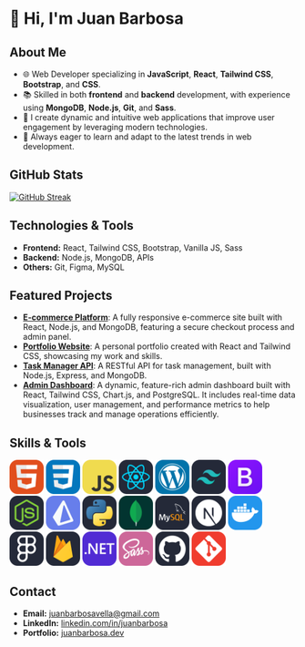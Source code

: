 # 👋 Hi, I'm Juan Barbosa

## About Me
- 🌐 Web Developer specializing in **JavaScript**, **React**, **Tailwind CSS**, **Bootstrap**, and **CSS**.
- 📚 Skilled in both **frontend** and **backend** development, with experience using **MongoDB**, **Node.js**, **Git**, and **Sass**.
- 🚀 I create dynamic and intuitive web applications that improve user engagement by leveraging modern technologies.
- 🌱 Always eager to learn and adapt to the latest trends in web development.

## GitHub Stats
<div>
<a href="https://git.io/streak-stats"><img src="https://github-readme-streak-stats.herokuapp.com?user=JuanBarbosaA&theme=highcontrast&hide_border=true&border_radius=9.5&date_format=M%20j%5B%2C%20Y%5D" alt="GitHub Streak" /></a>

</div>

## Technologies & Tools
- **Frontend:** React, Tailwind CSS, Bootstrap, Vanilla JS, Sass
- **Backend:** Node.js, MongoDB, APIs
- **Others:** Git, Figma, MySQL


## Featured Projects
- [**E-commerce Platform**](https://github.com/juanbarbosa/ecommerce-platform): A fully responsive e-commerce site built with React, Node.js, and MongoDB, featuring a secure checkout process and admin panel.
- [**Portfolio Website**](https://juanbarbosa.dev): A personal portfolio created with React and Tailwind CSS, showcasing my work and skills.
- [**Task Manager API**](https://github.com/juanbarbosa/task-manager-api): A RESTful API for task management, built with Node.js, Express, and MongoDB.
- [**Admin Dashboard**](https://github.com/juanbarbosa/admin-dashboard): A dynamic, feature-rich admin dashboard built with React, Tailwind CSS, Chart.js, and PostgreSQL. It includes real-time data visualization, user management, and performance metrics to help businesses track and manage operations efficiently.


## Skills & Tools
<div>
<img src="https://github.com/tandpfun/skill-icons/raw/main/icons/HTML.svg" alt="HTML" title="HTML" width="60" height="60"/>
<img src="https://github.com/tandpfun/skill-icons/raw/main/icons/CSS.svg" alt="CSS" title="CSS" width="60" height="60"/>
<img src="https://github.com/tandpfun/skill-icons/raw/main/icons/JavaScript.svg" alt="JavaScript" title="JavaScript" width="60" height="60"/>
<img src="https://github.com/tandpfun/skill-icons/raw/main/icons/React-Dark.svg" alt="React" title="React" width="60" height="60"/>
<img src="https://github.com/tandpfun/skill-icons/raw/main/icons/Wordpress.svg" alt="WordPress" title="WordPress" width="60" height="60"/>
<img src="https://github.com/tandpfun/skill-icons/raw/main/icons/TailwindCSS-Dark.svg" alt="Tailwind CSS" title="Tailwind CSS" width="60" height="60"/>
<img src="https://github.com/tandpfun/skill-icons/raw/main/icons/Bootstrap.svg" alt="Bootstrap" title="Bootstrap" width="60" height="60"/>
<img src="https://github.com/tandpfun/skill-icons/raw/main/icons/NodeJS-Dark.svg" alt="Node.js" title="Node.js" width="60" height="60"/>
<img src="https://github.com/tandpfun/skill-icons/raw/main/icons/Prisma.svg" alt="Prisma" title="Prisma" width="60" height="60"/>
<img src="https://github.com/tandpfun/skill-icons/raw/main/icons/Python-Dark.svg" alt="Python" title="Python" width="60" height="60"/>
<img src="https://github.com/tandpfun/skill-icons/raw/main/icons/MongoDB.svg" alt="MongoDB" title="MongoDB" width="60" height="60"/>
<img src="https://github.com/tandpfun/skill-icons/raw/main/icons/MySQL-Dark.svg" alt="MySQL" title="MySQL" width="60" height="60"/>
<img src="https://github.com/tandpfun/skill-icons/raw/main/icons/NextJS-Dark.svg" alt="Next.js" title="Next.js" width="60" height="60"/>
<img src="https://github.com/tandpfun/skill-icons/raw/main/icons/Docker.svg" alt="Docker" title="Docker" width="60" height="60"/>
<img src="https://github.com/tandpfun/skill-icons/raw/main/icons/Figma-Dark.svg" alt="Figma" title="Figma" width="60" height="60"/>
<img src="https://github.com/tandpfun/skill-icons/raw/main/icons/Firebase-Dark.svg" alt="Firebase" title="Firebase" width="60" height="60"/>
<img src="https://github.com/tandpfun/skill-icons/raw/main/icons/DotNet.svg" alt=".NET" title=".NET" width="60" height="60"/>
<img src="https://github.com/tandpfun/skill-icons/raw/main/icons/Sass.svg" alt="Sass" title="Sass" width="60" height="60"/>
<img src="https://github.com/tandpfun/skill-icons/raw/main/icons/Github-Dark.svg" alt="GitHub" title="GitHub" width="60" height="60"/>
<img src="https://github.com/tandpfun/skill-icons/raw/main/icons/Git.svg" alt="Git" title="Git" width="60" height="60"/>
  
</div>


## Contact
- **Email:** [juanbarbosavella@gmail.com](mailto:juanbarbosavella@gmail.com)
- **LinkedIn:** [linkedin.com/in/juanbarbosa](https://www.linkedin.com/in/juan-barbosa-66006a2bb/)
- **Portfolio:** [juanbarbosa.dev](https://juanbarbosa.dev)
